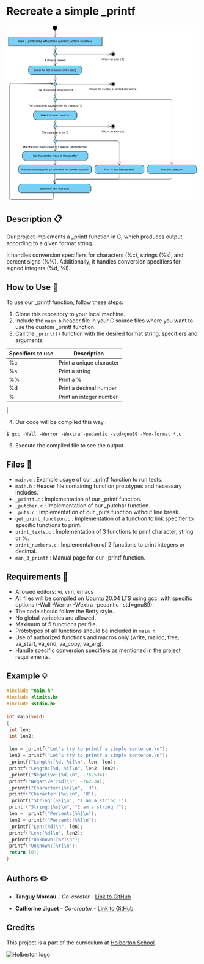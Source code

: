 # Recreate a simple _printf

![UML Activity diagram](UML_activity_diagram.png)

## Description :clipboard:
Our project implements a _printf function in C, which produces output according to a given format string.

It handles conversion specifiers for characters (%c), strings (%s), and percent signs (%%).
Additionally, it handles conversion specifiers for signed integers (%d, %i).

## How to Use :paperclip:
To use our _printf function, follow these steps:
1. Clone this repository to your local machine.
2. Include the `main.h` header file in your C source files where you want to use the custom _printf function.
3. Call the `_printf()` function with the desired format string, specifiers and arguments.

| Specifiers to use | Description |
|-----------|-----------|
| %c | Print a unique character |
| %s | Print a string |
| %% | Print a % |
| %d | Print a decimal number |
| %i | Print an integer number |
|

4. Our code will be compiled this way :
```
$ gcc -Wall -Werror -Wextra -pedantic -std=gnu89 -Wno-format *.c
```
5. Execute the compiled file to see the output.

## Files :page_facing_up:
- `main.c` : Example usage of our _printf function to run tests.
- `main.h` : Header file containing function prototypes and necessary includes.
- `_printf.c` : Implementation of our _printf function.
- `_putchar.c` : Implementation of our _putchar function.
- `_puts.c` : Implementation of our _puts function without line break.
- `get_print_function.c` : Implementation of a function to link specifier to specific functions to print.
- `print_texts.c` : Implementation of 3 functions to print character, string or %.
- `print_numbers.c` : Implementation of 2 functions to print integers or decimal.
- `man_3_printf` : Manual page for our _printf function.

## Requirements :pushpin:
- Allowed editors: vi, vim, emacs
- All files will be compiled on Ubuntu 20.04 LTS using gcc, with specific options (-Wall -Werror -Wextra -pedantic -std=gnu89).
- The code should follow the Betty style.
- No global variables are allowed.
- Maximum of 5 functions per file.
- Prototypes of all functions should be included in `main.h`.
- Use of authorized functions and macros only (write, malloc, free, va_start, va_end, va_copy, va_arg).
- Handle specific conversion specifiers as mentioned in the project requirements.

## Example :bulb:
```c
#include "main.h"
#include <limits.h>
#include <stdio.h>

int main(void)
{
 int len;
 int len2;

 len = _printf("Let's try to printf a simple sentence.\n");
 len2 = printf("Let's try to printf a simple sentence.\n");
 _printf("Length:[%d, %i]\n", len, len);
 printf("Length:[%d, %i]\n", len2, len2);
 _printf("Negative:[%d]\n", -762534);
 printf("Negative:[%d]\n", -762534);
 _printf("Character:[%c]\n", 'H');
 printf("Character:[%c]\n", 'H');
 _printf("String:[%s]\n", "I am a string !");
 printf("String:[%s]\n", "I am a string !");
 len = _printf("Percent:[%%]\n");
 len2 = printf("Percent:[%%]\n");
 _printf("Len:[%d]\n", len);
 printf("Len:[%d]\n", len2);
 _printf("Unknown:[%r]\n");
 printf("Unknown:[%r]\n");
 return (0);
}
```

## Authors :pencil2:
* **Tanguy Moreau** - *Co-creator* - [Link to GitHub](https://github.com/TanguyMoreau99)

* **Catherine Jiguet** - *Co-creator* - [Link to GitHub](https://github.com/Jiguet-C)


## Credits
This project is a part of the curriculum at [Holberton School](https://www.holbertonschool.com/).

![Holberton logo](https://blog.holbertonschool.com/wp-content/uploads/2019/04/instagram_feed180-1024x1024.jpg)
